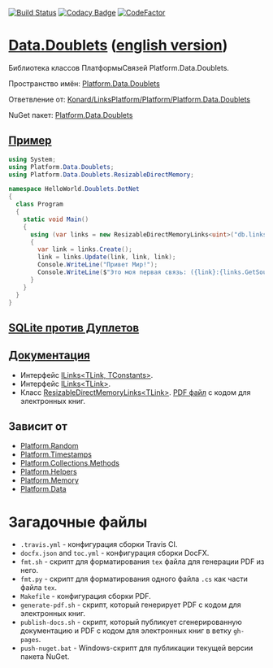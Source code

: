 [![Build Status](https://travis-ci.com/linksplatform/Data.Doublets.svg?branch=master)](https://travis-ci.com/linksplatform/Data.Doublets)
[![Codacy Badge](https://api.codacy.com/project/badge/Grade/83c66adb68f44a018c795bc7dc7d6f49)](https://app.codacy.com/app/drakonard/Data.Doublets?utm_source=github.com&utm_medium=referral&utm_content=linksplatform/Data.Doublets&utm_campaign=Badge_Grade_Dashboard)
[![CodeFactor](https://www.codefactor.io/repository/github/linksplatform/data.doublets/badge/master)](https://www.codefactor.io/repository/github/linksplatform/data.doublets/overview/master)

# [Data.Doublets](https://github.com/linksplatform/Data.Doublets) ([english version](README.md))

Библиотека классов ПлатформыСвязей Platform.Data.Doublets.

Пространство имён: [Platform.Data.Doublets](https://linksplatform.github.io/Data.Doublets/api/Platform.Data.Doublets.html)

Ответвление от: [Konard/LinksPlatform/Platform/Platform.Data.Doublets](https://github.com/Konard/LinksPlatform/tree/b0844d778ced60b22435e57342393031b26a2822/Platform/Platform.Data.Doublets)

NuGet пакет: [Platform.Data.Doublets](https://www.nuget.org/packages/Platform.Data.Doublets)

## [Пример](https://github.com/linksplatform/HelloWorld.Doublets.DotNet)

```C#
using System;
using Platform.Data.Doublets;
using Platform.Data.Doublets.ResizableDirectMemory;

namespace HelloWorld.Doublets.DotNet
{
  class Program
  {
    static void Main()
    {
      using (var links = new ResizableDirectMemoryLinks<uint>("db.links"))
      {
        var link = links.Create();
        link = links.Update(link, link, link);
        Console.WriteLine("Привет Мир!");
        Console.WriteLine($"Это моя первая связь: ({link}:{links.GetSource(link)}->{links.GetTarget(link)}).");
      }
    }
  }
}
```

## [SQLite против Дуплетов](https://github.com/linksplatform/Comparisons.SQLiteVSDoublets)

## [Документация](https://linksplatform.github.io/Data.Doublets/)
*  Интерфейс [ILinks\<TLink, TConstants\>](https://linksplatform.github.io/Data/api/Platform.Data.ILinks-2.html).
*  Интерфейс [ILinks\<TLink\>](https://linksplatform.github.io/Data.Doublets/api/Platform.Data.Doublets.ILinks-1.html).
*  Класс [ResizableDirectMemoryLinks\<TLink\>](https://linksplatform.github.io/Data.Doublets/api/Platform.Data.Doublets.ResizableDirectMemory.ResizableDirectMemoryLinks-1.html).
[PDF файл](https://linksplatform.github.io/Data.Doublets/Platform.Data.Doublets.pdf) с кодом для электронных книг.

## Зависит от
*  [Platform.Random](https://github.com/linksplatform/Random)
*  [Platform.Timestamps](https://github.com/linksplatform/Timestamps)
*  [Platform.Collections.Methods](https://github.com/linksplatform/Collections.Methods)
*  [Platform.Helpers](https://github.com/linksplatform/Helpers)
*  [Platform.Memory](https://github.com/linksplatform/Memory)
*  [Platform.Data](https://github.com/linksplatform/Data)

# Загадочные файлы
*  `.travis.yml` - конфигурация сборки Travis CI.
*  `docfx.json` and `toc.yml` - конфигурация сборки DocFX.
*  `fmt.sh` - скрипт для форматирования `tex` файла для генерации PDF из него.
*  `fmt.py` - скрипт для форматирования одного файла `.cs` как части файла `tex`.
*  `Makefile` - конфигурация сборки PDF.
*  `generate-pdf.sh` - скрипт, который генерирует PDF с кодом для электронных книг.
*  `publish-docs.sh` - скрипт, который публикует сгенерированную документацию и PDF с кодом для электронных книг в ветку `gh-pages`.
*  `push-nuget.bat` - Windows-скрипт для публикации текущей версии пакета NuGet.